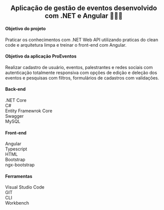 <h2 align="center"> 
  Aplicação de gestão de eventos desenvolvido com .NET e Angular 👨🏽‍💻
</h2>
<div>
  <h4>Objetivo do projeto</h4>
  <p>Praticar os conhecimentos com .NET Web API utilizando praticas do clean code e arquitetura limpa e treinar o front-end com Angular. </p>
  
  <h4>Objetivo da aplicação ProEventos</h4>
  <p>Realizar cadastro de usuário, eventos, palestrantes e redes sociais com autenticação totalmente responsiva com opções de edição e deleção dos eventos e pesquisas com filtros, formulários de cadastros com validações.</p>
  <h4>Back-end</h4>
  <p>
    .NET Core</br>
    C#</br>
    Entity Framewrok Core</br>
    Swagger</br>
    MySQL
  </p>
  
  <h4>Front-end</h4>
  <p>
    Angular</br>
    Typescript</br>
    HTML</br>
    Bootstrap</br>
    ngx-bootstrap
  </p>
  
  <h4>Ferramentas</h4>
  <p>
    Visual Studio Code</br>
    GIT</br>
    CLI</br>
    Workbench
  </p>
 </div>

